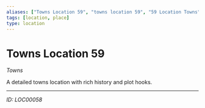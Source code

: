 ```yaml
---
aliases: ["Towns Location 59", "towns location 59", "59 Location Towns"]
tags: [location, place]
type: location
---
```


# Towns Location 59

*Towns*

A detailed towns location with rich history and plot hooks.

---
*ID: LOC00058*